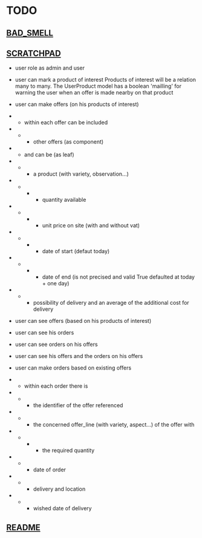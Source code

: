# TODO

## [BAD_SMELL](BAD_SMELL.md)

## [SCRATCHPAD](SCRATCHPAD.md)

* user role as admin and user

* user can mark a product of interest
Products of interest will be a relation many to many.
The UserProduct model has a boolean 'mailling' for warning the user when
 an offer is made nearby on that product

* user can make offers (on his products of interest)

* * within each offer can be included

* * *  other offers (as component)

* * and can be (as leaf)

* * * a product (with variety, observation...)

* * * * quantity available

* * * * unit price on site (with and without vat)

* * * * date of start (defaut today)

* * * * date of end (is not precised and valid True defaulted at today + one day)

* * * possibility of delivery and an average of the additional cost for delivery

* user can see offers (based on his products of interest)

* user can see his orders

* user can see orders on his offers

* user can see his offers and the orders on his offers

* user can make orders based on existing offers

* * within each order there is

* * * the identifier of the offer referenced

* * * the concerned offer_line (with variety, aspect...) of the offer with

* * * * the required quantity

* * * date of order

* * * delivery and location

* * * wished date of delivery

## [README](README.md)

